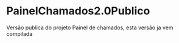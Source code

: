 # PainelChamados2.0Publico
Versão publica do projeto Painel de chamados, esta versão ja vem compilada
